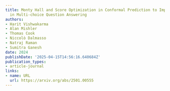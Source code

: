 ```yaml
---
title: Monty Hall and Score Optimization in Conformal Prediction to Improve LLM performance
  in Multi-choice Question Answering
authors:
- Harit Vishwakarma
- Alan Mishler
- Thomas Cook
- Niccolò Dalmasso
- Natraj Raman
- Sumitra Ganesh
date: 2024
publishDate: '2025-04-15T14:56:16.640684Z'
publication_types:
- article-journal
links:
- name: URL
  url: https://arxiv.org/abs/2501.00555
---
```

